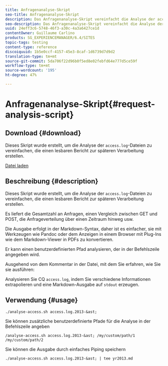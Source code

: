 ```yaml
---
title: Anfragenanalyse-Skript
seo-title: Anfragenanalyse-Skript
description: Das Anfragenanalyse-Skript vereinfacht die Analyse der access.log-Dateien und erzeugt einen lesbaren Bericht für die spätere Verarbeitung.
seo-description: Das Anfragenanalyse-Skript vereinfacht die Analyse der access.log-Dateien und erzeugt einen lesbaren Bericht für die spätere Verarbeitung.
uuid: 24eff3c6-5748-46f3-a30c-4a3a6427ce1d
contentOwner: Guillaume Carlino
products: SG_EXPERIENCEMANAGER/6.4/SITES
topic-tags: testing
content-type: reference
discoiquuid: 1b5e0ccf-4157-45e3-8caf-1d6739d7d9d2
translation-type: tm+mt
source-git-commit: 5da706f22d96b0f5ed8e02febfd64e777d5ce59f
workflow-type: tm+mt
source-wordcount: '195'
ht-degree: 47%

---
```



# Anfragenanalyse-Skript{#request-analysis-script}

## Download {#download}

Dieses Skript wurde erstellt, um die Analyse der `access.log`-Dateien zu vereinfachen, die einen lesbaren Bericht zur späteren Verarbeitung erstellen.

[Datei laden](assets/analyse-access.sh)

## Beschreibung {#description}

Dieses Skript wurde erstellt, um die Analyse der `access.log`-Dateien zu vereinfachen, die einen lesbaren Bericht zur späteren Verarbeitung erstellen.

Es liefert die Gesamtzahl an Anfragen, einen Vergleich zwischen GET und POST, die Anfrageverteilung über einen Zeitraum hinweg usw.

Die Ausgabe erfolgt in der Markdown-Syntax, daher ist es einfacher, sie mit Werkzeugen wie Pandoc oder dem Anzeigen in einem Browser mit Plug-Ins wie dem Markdown-Viewer in PDFs zu konvertieren.

Er kann einen benutzerdefinierten Pfad analysieren, der in der Befehlszeile angegeben wird.

Ausgehend von dem Kommentar in der Datei, mit dem Sie erfahren, wie Sie sie ausführen:

Analysieren Sie CQ `access.log`, indem Sie verschiedene Informationen extrapolieren und eine Markdown-Ausgabe auf `stdout` erzeugen.

## Verwendung {#usage}

`./analyse-access.sh access.log.2013-&ast;`

Sie können zusätzliche benutzerdefinierte Pfade für die Analyse in der Befehlszeile angeben

`/analyse-access.sh access.log.2013-&ast; /my/custom/path/1 /my/custom/path/2`

Sie können die Ausgabe durch einfaches Piping speichern

`./analyse-access.sh access.log.2013-&ast; | tee yr2013.md`
